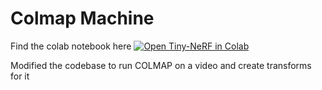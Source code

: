 # Colmap Machine
Find the colab notebook here [![Open Tiny-NeRF in Colab](https://colab.research.google.com/assets/colab-badge.svg)](https://colab.research.google.com/gist/allenbijo/9932801e3db41ae028e3b98675749766/colmap_colab.ipynb)<br>

Modified the codebase to run COLMAP on a video and create transforms for it

